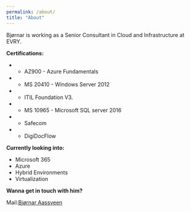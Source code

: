 ```yaml
---
permalink: /about/
title: "About"
---
```

Bjørnar is working as a Senior Consultant in Cloud and Infrastructure at EVRY. 
  
 
**Certifications:**
* - AZ900 - Azure Fundamentals 
* - MS 20410 - Windows Server 2012
* - ITIL Foundation V3.
* - MS 10965 - Microsoft SQL server 2016
* - Safecom
* - DigiDocFlow



**Currently looking into:**
* Microsoft 365
* Azure 
* Hybrid Environments
* Virtualization

**Wanna get in touch with him?**

Mail:[Bjørnar Aassveen](<mailto:bjornar@aassveen.com>)


